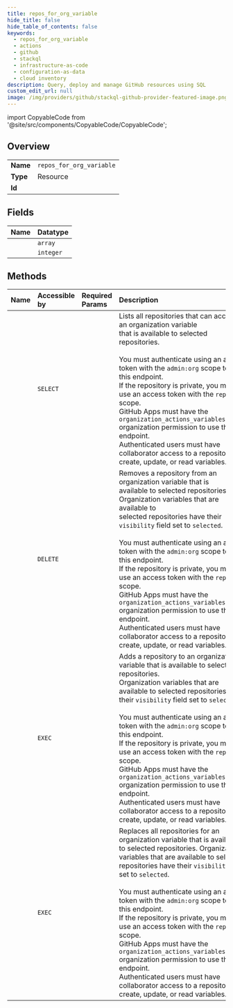 ```yaml
---
title: repos_for_org_variable
hide_title: false
hide_table_of_contents: false
keywords:
  - repos_for_org_variable
  - actions
  - github    
  - stackql
  - infrastructure-as-code
  - configuration-as-data
  - cloud inventory
description: Query, deploy and manage GitHub resources using SQL
custom_edit_url: null
image: /img/providers/github/stackql-github-provider-featured-image.png
---
```


import CopyableCode from '@site/src/components/CopyableCode/CopyableCode';




## Overview
<table><tbody>
<tr><td><b>Name</b></td><td><code>repos_for_org_variable</code></td></tr>
<tr><td><b>Type</b></td><td>Resource</td></tr>
<tr><td><b>Id</b></td><td><CopyableCode code="github.actions.repos_for_org_variable" /></td></tr>
</tbody></table>

## Fields
| Name | Datatype |
|:-----|:---------|
| <CopyableCode code="repositories" /> | `array` |
| <CopyableCode code="total_count" /> | `integer` |
## Methods
| Name | Accessible by | Required Params | Description |
|:-----|:--------------|:----------------|:------------|
| <CopyableCode code="list_selected_repos_for_org_variable" /> | `SELECT` | <CopyableCode code="name, org" /> | Lists all repositories that can access an organization variable<br />that is available to selected repositories.<br /><br />You must authenticate using an access token with the `admin:org` scope to use this endpoint.<br />If the repository is private, you must use an access token with the `repo` scope.<br />GitHub Apps must have the `organization_actions_variables:read` organization permission to use this endpoint.<br />Authenticated users must have collaborator access to a repository to create, update, or read variables. |
| <CopyableCode code="remove_selected_repo_from_org_variable" /> | `DELETE` | <CopyableCode code="name, org, repository_id" /> | Removes a repository from an organization variable that is<br />available to selected repositories. Organization variables that are available to<br />selected repositories have their `visibility` field set to `selected`.<br /><br />You must authenticate using an access token with the `admin:org` scope to use this endpoint.<br />If the repository is private, you must use an access token with the `repo` scope.<br />GitHub Apps must have the `organization_actions_variables:write` organization permission to use this endpoint.<br />Authenticated users must have collaborator access to a repository to create, update, or read variables. |
| <CopyableCode code="add_selected_repo_to_org_variable" /> | `EXEC` | <CopyableCode code="name, org, repository_id" /> | Adds a repository to an organization variable that is available to selected repositories.<br />Organization variables that are available to selected repositories have their `visibility` field set to `selected`.<br /><br />You must authenticate using an access token with the `admin:org` scope to use this endpoint.<br />If the repository is private, you must use an access token with the `repo` scope.<br />GitHub Apps must have the `organization_actions_variables:write` organization permission to use this endpoint.<br />Authenticated users must have collaborator access to a repository to create, update, or read variables. |
| <CopyableCode code="set_selected_repos_for_org_variable" /> | `EXEC` | <CopyableCode code="name, org, data__selected_repository_ids" /> | Replaces all repositories for an organization variable that is available<br />to selected repositories. Organization variables that are available to selected<br />repositories have their `visibility` field set to `selected`.<br /><br />You must authenticate using an access token with the `admin:org` scope to use this endpoint.<br />If the repository is private, you must use an access token with the `repo` scope.<br />GitHub Apps must have the `organization_actions_variables:write` organization permission to use this<br />endpoint.<br />Authenticated users must have collaborator access to a repository to create, update, or read variables. |
